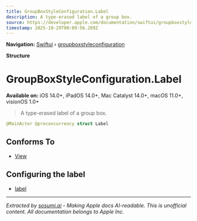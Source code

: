 ```yaml
---
title: GroupBoxStyleConfiguration.Label
description: A type-erased label of a group box.
source: https://developer.apple.com/documentation/swiftui/groupboxstyleconfiguration/label-swift.struct
timestamp: 2025-10-29T00:09:56.289Z
---
```


**Navigation:** [Swiftui](/documentation/swiftui) › [groupboxstyleconfiguration](/documentation/swiftui/groupboxstyleconfiguration)

**Structure**

# GroupBoxStyleConfiguration.Label

**Available on:** iOS 14.0+, iPadOS 14.0+, Mac Catalyst 14.0+, macOS 11.0+, visionOS 1.0+

> A type-erased label of a group box.

```swift
@MainActor @preconcurrency struct Label
```

## Conforms To

- [View](/documentation/swiftui/view)

## Configuring the label

- [label](/documentation/swiftui/groupboxstyleconfiguration/label-swift.property)

---

*Extracted by [sosumi.ai](https://sosumi.ai) - Making Apple docs AI-readable.*
*This is unofficial content. All documentation belongs to Apple Inc.*
